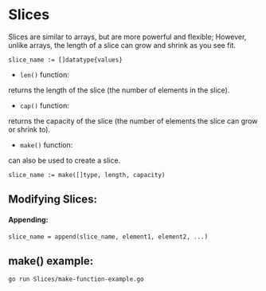# Slices

Slices are similar to arrays, but are more powerful and flexible;
However, unlike arrays, the length of a slice can grow and shrink as you see fit.

```
slice_name := []datatype{values}
```

* `len()` function:

returns the length of the slice (the number of elements in the slice).

* `cap()` function:

returns the capacity of the slice (the number of elements the slice can grow or shrink to).

* `make()` function:

can also be used to create a slice.

```
slice_name := make([]type, length, capacity)
```

## Modifying Slices:

#### Appending:

```
slice_name = append(slice_name, element1, element2, ...)
```


## make() example:

```
go run Slices/make-function-example.go
```

